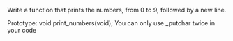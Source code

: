 Write a function that prints the numbers, from 0 to 9, followed by a new line.

Prototype: void print_numbers(void);
You can only use _putchar twice in your code
